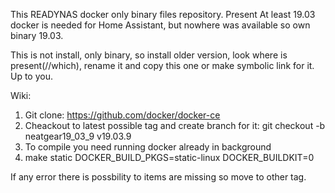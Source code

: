 This READYNAS docker only binary files repository. Present At least 19.03 docker is needed for Home Assistant, but nowhere was available so own binary 19.03.

This is not install, only binary, so install older version, look where is present(//which), rename it and copy this one or make symbolic link for it. Up to you.


Wiki:
1. Git clone: https://github.com/docker/docker-ce
2. Cheackout to latest possible tag and create branch for it: git checkout -b neatgear19_03_9 v19.03.9
3. To compile you need running docker already in background
4. make static DOCKER_BUILD_PKGS=static-linux DOCKER_BUILDKIT=0

If any error there is possbility to items are missing so move to other tag.

